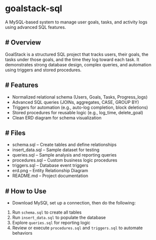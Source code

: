 # goalstack-sql

A MySQL-based system to manage user goals, tasks, and activity logs using advanced SQL features.

## # Overview
GoalStack is a structured SQL project that tracks users, their goals, the tasks under those goals, and the time they log toward each task. It demonstrates strong database design, complex queries, and automation using triggers and stored procedures.

## # Features
- Normalized relational schema (Users, Goals, Tasks, Progress_logs)
- Advanced SQL queries (JOINs, aggregates, CASE, GROUP BY)
- Triggers for automation (e.g., auto-log completion, block deletions)
- Stored procedures for reusable logic (e.g., log_time, delete_goal)
- Clean ERD diagram for schema visualization

## # Files
- schema.sql – Create tables and define relationships
- insert_data.sql – Sample dataset for testing
- queries.sql – Sample analysis and reporting queries
- procedures.sql – Custom business logic procedures
- triggers.sql – Database event triggers
- erd.png – Entity Relationship Diagram
- README.md – Project documentation

## # How to Use
- Download MySQl, set up a connection, then do the following:
1. Run `schema.sql` to create all tables
2. Run `insert_data.sql` to populate the database
3. Explore `queries.sql` for reporting logic
4. Review or execute `procedures.sql` and `triggers.sql` to automate behaviors
